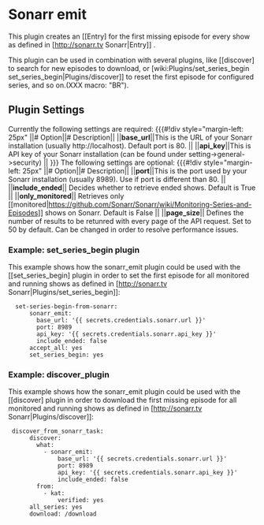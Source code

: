 # Sonarr emit

This plugin creates an [[Entry] for the first missing episode for every show as defined in [http://sonarr.tv Sonarr|Entry]] .

This plugin can be used in combination with several plugins, like [[discover] to search for new episodes to download, or [wiki:Plugins/set_series_begin set_series_begin|Plugins/discover]] to reset the first episode for configured series, and so on.(XXX macro: "BR").

## Plugin Settings

Currently the following settings are required:
{{{#!div style="margin-left: 25px"
||# Option||# Description||
||**base_url**||This is the URL of your Sonarr installation (usually http://localhost). Default port is 80. ||
||**api_key**||This is API key of your Sonarr installation (can be found under setting->general->security)  ||
}}}
The following settings are optional:
{{{#!div style="margin-left: 25px"
||# Option||# Description||
||**port**||This is the port used by your Sonarr installation (usually 8989). Use if port is different than 80. ||
||**include_ended**|| Decides whether to retrieve ended shows. Default is True ||
||**only_monitored**|| Retrieves only [[monitored|https://github.com/Sonarr/Sonarr/wiki/Monitoring-Series-and-Episodes]] shows on Sonarr. Default is False ||
||**page_size**|| Defines the number of results to be retunred with every page of the API request. Set to 50 by default. Can be changed in order to resolve performance issues.

### Example: set_series_begin plugin

This example shows how the sonarr_emit plugin could be used with the [[set_series_begin] plugin in order to set the first episode for all monitored and running shows as defined in [http://sonarr.tv Sonarr|Plugins/set_series_begin]]:


      set-series-begin-from-sonarr:
          sonarr_emit:
            base_url: '{{ secrets.credentials.sonarr.url }}'
            port: 8989
            api_key: '{{ secrets.credentials.sonarr.api_key }}'
            include_ended: false
          accept_all: yes
          set_series_begin: yes


### Example: discover_plugin 

This example shows how the sonarr_emit plugin could be used with the [[discover] plugin in order to download the first missing episode for all monitored and running shows as defined in [http://sonarr.tv Sonarr|Plugins/discover]]:


     discover_from_sonarr_task:
          discover:
            what:
              - sonarr_emit:
                  base_url: '{{ secrets.credentials.sonarr.url }}'
                  port: 8989
                  api_key: '{{ secrets.credentials.sonarr.api_key }}'
                  include_ended: false
            from:
              - kat:
                  verified: yes
          all_series: yes
          download: /download

